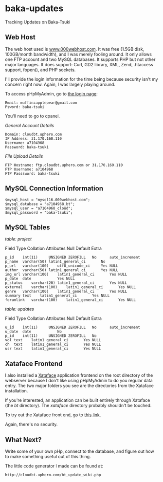 baka-updates
============

Tracking Updates on Baka-Tsuki

Web Host
------------

The web host used is www.000webhost.com. It was free (1.5GB disk, 100GB/month bandwidth), and I was merely fooling around. It only allows one FTP account and two MySQL databases. It supports PHP but not other major languages. It does support: Curl, GD2 library, XML, Zend, .htaccess support, fopen(), and PHP sockets.

I'll provide the login information for the time being because security isn't my concern right now. Again, I was largely playing around.

To access pHpMyAdmin, go to [the login page](http://members.000webhost.com):

    Email: muffinzapplepear@gmail.com
    Psword: baka-tsuki

You'll need to go to cpanel.

*General Account Details*

    Domain: cloudbt.uphero.com
    IP Address: 31.170.160.110
    Username: a7104968
    Password: baka-tsuki

*File Upload Details*

    FTP Hostname: ftp.cloudbt.uphero.com or 31.170.160.110
    FTP Username: a7104968
    FTP Passsword: baka-tsuki

MySQL Connection Information
------------

    $mysql_host = "mysql16.000webhost.com";
    $mysql_database = "a7104968_bt";
    $mysql_user = "a7104968_cloud";
    $mysql_password = "baka-tsuki";

MySQL Tables
------------
*table: project*

Field	Type	Collation	Attributes	Null	Default	Extra	

    p_id	int(11)		UNSIGNED ZEROFILL	No		auto_increment	 
    p_name	varchar(50)	latin1_general_ci		No	
    p_url	varchar(100)	utf8_unicode_ci		Yes	NULL
    author	varchar(50)	latin1_general_ci		Yes	NULL
    img_url	varchar(100)	latin1_general_ci		Yes	NULL	
    p_date	date			Yes	NULL	
    p_status	varchar(20)	latin1_general_ci		Yes	NULL	
    external	varchar(100)	latin1_general_ci		Yes	NULL
    genre	varchar(100)	latin1_general_ci		Yes	NULL	
    summary	text	latin1_general_ci		Yes	NULL	
    forumlink	varchar(100)	latin1_general_ci		Yes	NULL	

*table: updates*

Field	Type	Collation	Attributes	Null	Default	Extra	

    u_id	int(11)		UNSIGNED ZEROFILL	No		auto_increment	
    u_date	date			No			
    p_id	int(11)		UNSIGNED ZEROFILL	No		
    vol	text	latin1_general_ci		Yes	NULL	
    ch	text	latin1_general_ci		Yes	NULL	
    usr	text	latin1_general_ci		Yes	NULL	

Xataface Frontend
------------

I also installed a [Xataface](http://xataface.com/) application frontend on the root directory of the webserver because I don't like using pHpMyAdmin to do you regular data entry. The two major folders you see are the directories from the Xataface installation.

If you're interested, an application can be built entirely through Xataface (the *bt* directory). The *xataface* directory probably shouldn't be touched.

To try out the Xataface front end, go to [this link](http://cloudbt.uphero.com/bt/).

Again, there's no security.

What Next?
------------

Write some of your own pHp, connect to the database, and figure out how to make something useful out of this thing.

The little code generator I made can be found at:

    http://cloudbt.uphero.com/bt_update_wiki.php
